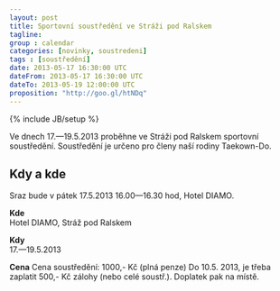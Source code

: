```yaml
---
layout: post
title: Sportovní soustředění ve Stráži pod Ralskem
tagline: 
group : calendar
categories: [novinky, soustredeni]
tags : [soustředění]
date: 2013-05-17 16:30:00 UTC
dateFrom: 2013-05-17 16:30:00 UTC
dateTo: 2013-05-19 12:00:00 UTC
proposition: "http://goo.gl/htNDq"
---
```

{% include JB/setup %}

Ve dnech 17.&mdash;19.5.2013 proběhne ve Stráži pod Ralskem sportovní soustředění. Soustředění je určeno pro členy naší rodiny Taekown-Do.

## Kdy a kde

Sraz bude v pátek 17.5.2013 16.00&mdash;16.30 hod, Hotel DIAMO.

**Kde**  
Hotel DIAMO, Stráž pod Ralskem

**Kdy**  
17.&mdash;19.5.2013

**Cena** 
Cena soustředění: 1000,- Kč (plná penze)
Do 10.5. 2013, je třeba zaplatit 500,- Kč zálohy (nebo celé soustř.). Doplatek pak na místě.
